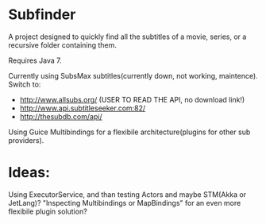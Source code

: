 Subfinder
=========

A project designed to quickly find all the subtitles of a movie, series, or a recursive folder containing them.

Requires Java 7.

Currently using SubsMax subtitles(currently down, not working, maintence). Switch to:
 -  http://www.allsubs.org/                 (USER TO READ THE API, no download link!)
 -  http://www.api.subtitleseeker.com:82/
 -  http://thesubdb.com/api/

Using Guice Multibindings for a flexibile architecture(plugins for other sub providers).

Ideas:
=========

Using ExecutorService, and than testing Actors and maybe STM(Akka or JetLang)?
"Inspecting Multibindings or MapBindings" for an even more flexibile plugin solution?

